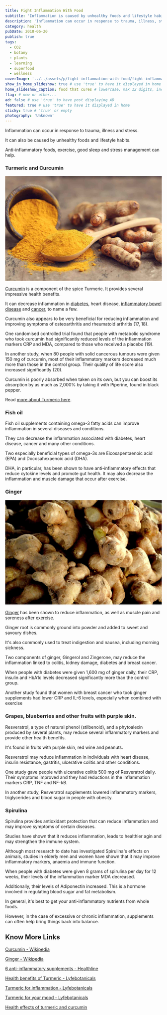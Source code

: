 ```yaml
---
title: Fight Inflammation With Food
subtitle: 'Inflammation is caused by unhealthy foods and lifestyle habits. You can treat it yourself with foods, exercise, good sleep and stress management.'
description: 'Inflammation can occur in response to trauma, illness, stress, or unhealthy foods. Anti-inflammatory foods, exercise, good sleep and stress management can help.'
category: health
pubDate: 2018-06-20
publish: true
tags:
  - CO2
  - botany
  - plants
  - learning
  - superfood
  - wellness
coverImage: '../../assets/p/fight-inflammation-with-food/fight-inflammation-with-food.jpg'
show_in_home_slideshow: true # use 'true' to have it displayed in home slideshow
home_slideshow_caption: food that cures # lowercase, max 12 digits, including spaces
flag: # new or other...
ad: false # use 'true' to have post displaying AD
featured: true # use 'true' to have it displayed in home
sticky: true # 'true' or empty
photography: 'Unknown'
---
```


Inflammation can occur in response to trauma, illness and stress.

It can also be caused by unhealthy foods and lifestyle habits.

Anti-inflammatory foods, exercise, good sleep and stress management can help.

### Turmeric and Curcumin

![Curcumin or Turmeric provides several impressive health benefits.](../../assets/p/fight-inflammation-with-food/fight-inflammation-with-food.jpg)

[Curcumin](https://en.wikipedia.org/wiki/Curcumin) is a component of the spice Turmeric. It provides several impressive health benefits.

It can decrease inflammation in [diabetes](https://www.ncbi.nlm.nih.gov/pubmed/26088351), heart disease, [inflammatory bowel disease](https://www.ncbi.nlm.nih.gov/pubmed/26007179) and [cancer](https://www.ncbi.nlm.nih.gov/pubmed/26774676), to name a few.

Curcumin also appears to be very beneficial for reducing inflammation and improving symptoms of osteoarthritis and rheumatoid arthritis (17, 18).

One randomised controlled trial found that people with metabolic syndrome who took curcumin had significantly reduced levels of the inflammation markers CRP and MDA, compared to those who received a placebo (19).

In another study, when 80 people with solid cancerous tumours were given 150 mg of curcumin, most of their inflammatory markers decreased much more than those in the control group. Their quality of life score also increased significantly (20).

Curcumin is poorly absorbed when taken on its own, but you can boost its absorption by as much as 2,000% by taking it with Piperine, found in black pepper.

Read [more about Turmeric here](https://lyfebotanicals.com/health/turmeric-benefits/).

### Fish oil

Fish oil supplements containing omega-3 fatty acids can improve inflammation in several diseases and conditions.

They can decrease the inflammation associated with diabetes, heart disease, cancer and many other conditions.

Two especially beneficial types of omega-3s are Eicosapentaenoic acid (EPA) and Docosahexaenoic acid (DHA).

DHA, in particular, has been shown to have anti-inflammatory effects that reduce cytokine levels and promote gut health. It may also decrease the inflammation and muscle damage that occur after exercise.

### Ginger

![Ginger root has been shown to reduce inflammation.](../../assets/p/fight-inflammation-with-food/fight-inflammation-with-food-02.jpg)

[Ginger](https://en.wikipedia.org/wiki/Ginger) has been shown to reduce inflammation, as well as muscle pain and soreness after exercise.

Ginger root is commonly ground into powder and added to sweet and savoury dishes.

It's also commonly used to treat indigestion and nausea, including morning sickness.

Two components of ginger, Gingerol and Zingerone, may reduce the inflammation linked to colitis, kidney damage, diabetes and breast cancer.

When people with diabetes were given 1,600 mg of ginger daily, their CRP, insulin and HbA1c levels decreased significantly more than the control group.

Another study found that women with breast cancer who took ginger supplements had lower CRP and IL-6 levels, especially when combined with exercise

### Grapes, blueberries and other fruits with purple skin.

Resveratrol, a type of natural phenol (stilbenoid), and a phytoalexin produced by several plants, may reduce several inflammatory markers and provide other health benefits.

It's found in fruits with purple skin, red wine and peanuts.

Resveratrol may reduce inflammation in individuals with heart disease, insulin resistance, gastritis, ulcerative colitis and other conditions.

One study gave people with ulcerative colitis 500 mg of Resveratrol daily. Their symptoms improved and they had reductions in the inflammation markers CRP, TNF and NF-kB.

In another study, Resveratrol supplements lowered inflammatory markers, triglycerides and blood sugar in people with obesity.

### Spirulina

Spirulina provides antioxidant protection that can reduce inflammation and may improve symptoms of certain diseases.

Studies have shown that it reduces inflammation, leads to healthier agin and may strengthen the immune system.

Although most research to date has investigated Spirulina's effects on animals, studies in elderly men and women have shown that it may improve inflammatory markers, anaemia and immune function.

When people with diabetes were given 8 grams of spirulina per day for 12 weeks, their levels of the inflammation marker MDA decreased.

Additionally, their levels of Adiponectin increased. This is a hormone involved in regulating blood sugar and fat metabolism.

In general, it's best to get your anti-inflammatory nutrients from whole foods.

However, in the case of excessive or chronic inflammation, supplements can often help bring things back into balance.

## Know More Links

[Curcumin - Wikipedia](https://en.wikipedia.org/wiki/Curcumin)

[Ginger - Wikipedia](https://en.wikipedia.org/wiki/Ginger)

[6 anti-inflammatory supplements - Healthline](https://www.healthline.com/nutrition/6-anti-inflammatory-supplements)

[Health benefits of Turmeric - Lyfebotanicals](https://lyfebotanicals.com/health/turmeric-benefits/)

[Turmeric for inflammation - Lyfebotanicals](https://lyfebotanicals.com/health/turmeric-for-inflammation/)

[Turmeric for your mood - Lyfebotanicals](https://lyfebotanicals.com/health/turmeric-for-depression/)

[Health effects of turmeric and curcumin](https://manyeats.com/health-effects-of-turmeric-and-curcumin/)
